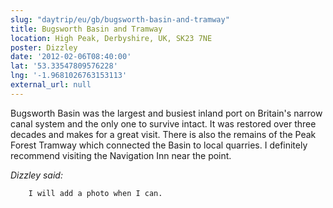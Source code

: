 ```yaml
---
slug: "daytrip/eu/gb/bugsworth-basin-and-tramway"
title: Bugsworth Basin and Tramway
location: High Peak, Derbyshire, UK, SK23 7NE
poster: Dizzley
date: '2012-02-06T08:40:00'
lat: '53.33547809576228'
lng: '-1.9681026763153113'
external_url: null
---
```


Bugsworth Basin was the largest and busiest inland port on Britain's narrow canal system and the only one to survive intact. It was restored over three decades and makes for a great visit. There is also the remains of the Peak Forest Tramway which connected the Basin to local quarries. I definitely recommend visiting the Navigation Inn near the point.

<em>Dizzley said:</em>

        I will add a photo when I can.

